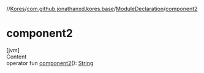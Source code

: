 //[Kores](../../index.md)/[com.github.jonathanxd.kores.base](../index.md)/[ModuleDeclaration](index.md)/[component2](component2.md)



# component2  
[jvm]  
Content  
operator fun [component2](component2.md)(): [String](https://kotlinlang.org/api/latest/jvm/stdlib/kotlin/-string/index.html)  




